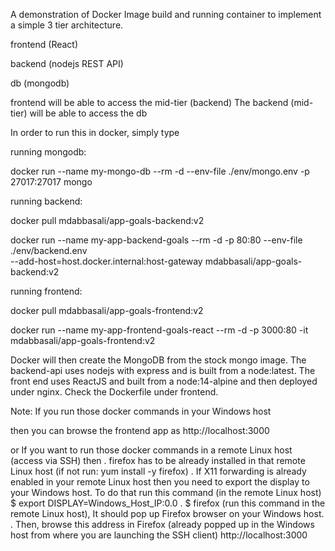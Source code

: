 A demonstration of Docker Image build and running container to implement a simple 3 tier architecture.

frontend (React)

backend (nodejs REST API)

db (mongodb)



frontend will be able to access the mid-tier (backend)
The backend (mid-tier) will be able to access the db


In order to run this in docker, simply type 


running mongodb:

docker run --name my-mongo-db --rm -d --env-file ./env/mongo.env  -p 27017:27017 mongo


running backend:

docker pull mdabbasali/app-goals-backend:v2

docker run --name my-app-backend-goals --rm -d -p 80:80 --env-file ./env/backend.env \
--add-host=host.docker.internal:host-gateway mdabbasali/app-goals-backend:v2


running frontend:

docker pull mdabbasali/app-goals-frontend:v2

docker run --name my-app-frontend-goals-react --rm -d -p 3000:80 -it mdabbasali/app-goals-frontend:v2


Docker will then create the MongoDB from the stock mongo image. 
The backend-api uses nodejs with express and is built from a node:latest. 
The front end uses ReactJS and built from a node:14-alpine and then deployed under nginx. Check the Dockerfile under frontend.


Note: If you run those docker commands in your Windows host 

then you can browse the frontend app as http://localhost:3000

or
If you want to run those docker commands in a remote Linux host (access via SSH) then 
  . firefox has to be already installed in that remote Linux host (if not run: yum install -y firefox)
  . If X11 forwarding is already enabled in your remote Linux host then you need to export the display to your Windows host. To do that run this command (in the remote Linux host) $ export DISPLAY=Windows_Host_IP:0.0 
  . $ firefox  (run this command in the remote Linux host), It should pop up Firefox browser on your Windows host.
  . Then, browse this address in Firefox (already popped up in the Windows host from where you are launching the SSH client) http://localhost:3000 

